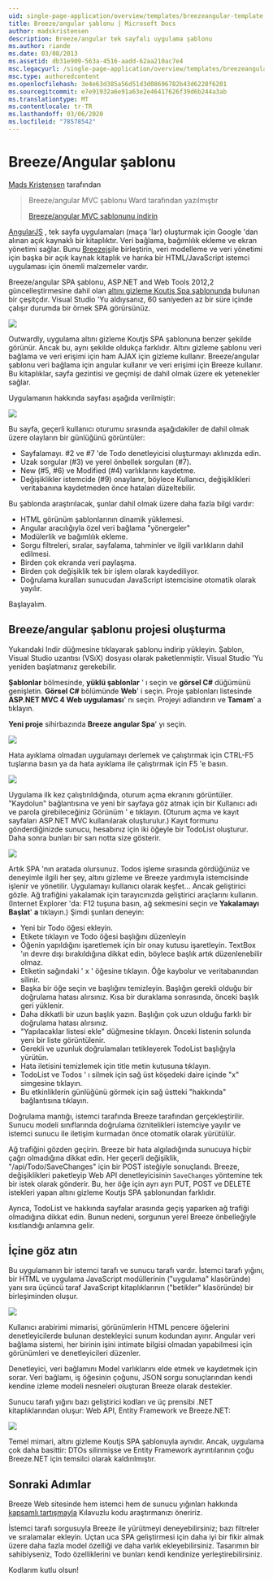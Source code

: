 ```yaml
---
uid: single-page-application/overview/templates/breezeangular-template
title: Breeze/angular şablonu | Microsoft Docs
author: madskristensen
description: Breeze/angular tek sayfalı uygulama şablonu
ms.author: riande
ms.date: 03/08/2013
ms.assetid: db31e909-563a-4516-aadd-62aa210ac7e4
msc.legacyurl: /single-page-application/overview/templates/breezeangular-template
msc.type: authoredcontent
ms.openlocfilehash: 3e4e63d385a56d51d3d08696782b43d6228f6201
ms.sourcegitcommit: e7e91932a6e91a63e2e46417626f39d6b244a3ab
ms.translationtype: MT
ms.contentlocale: tr-TR
ms.lasthandoff: 03/06/2020
ms.locfileid: "78578542"
---
```

# <a name="breezeangular-template"></a>Breeze/Angular şablonu

[Mads Kristensen](https://github.com/madskristensen) tarafından

> Breeze/angular MVC şablonu Ward tarafından yazılmıştır
> 
> [Breeze/angular MVC şablonunu indirin](https://go.microsoft.com/fwlink/?LinkId=286437)

[AngularJS](http://angularjs.org) , tek sayfa uygulamaları (maça 'lar) oluşturmak için Google 'dan alınan açık kaynaklı bir kitaplıktır. Veri bağlama, bağımlılık ekleme ve ekran yönetimi sağlar. Bunu [Breezejs](http://www.breezejs.com/?utm_source=ms-spa)ile birleştirin, veri modelleme ve veri yönetimi için başka bir açık kaynak kitaplık ve harıka bir HTML/JavaScript istemci uygulaması için önemli malzemeler vardır.

Breeze/angular SPA şablonu, ASP.NET and Web Tools 2012,2 güncelleştirmesine dahil olan [altını gizleme Koutjs Spa şablonunda](../introduction/knockoutjs-template.md) bulunan bir çeşitçdır. Visual Studio 'Yu aldıysanız, 60 saniyeden az bir süre içinde çalışır durumda bir örnek SPA görürsünüz.

![](http://www.breezejs.com/sites/all/images/spa-template/NgRunningTodoPage.png)

Outwardly, uygulama altını gizleme Koutjs SPA şablonuna benzer şekilde görünür. Ancak bu, aynı şekilde oldukça farklıdır. Altını gizleme şablonu veri bağlama ve veri erişimi için ham AJAX için gizleme kullanır. Breeze/angular şablonu veri bağlama için angular kullanır ve veri erişimi için Breeze kullanır. Bu kitaplıklar, sayfa gezintisi ve geçmişi de dahil olmak üzere ek yetenekler sağlar.

Uygulamanın hakkında sayfası aşağıda verilmiştir:

![](http://www.breezejs.com/sites/all/images/spa-template/NgRunningAboutPage.png)

Bu sayfa, geçerli kullanıcı oturumu sırasında aşağıdakiler de dahil olmak üzere olayların bir günlüğünü görüntüler:

- Sayfalamayı. #2 ve #7 'de Todo denetleyicisi oluşturmayı aklınızda edin.
- Uzak sorgular (#3) ve yerel önbellek sorguları (#7).
- New (#5, #6) ve Modified (#4) varlıklarını kaydetme.
- Değişiklikler istemcide (#9) onaylanır, böylece Kullanıcı, değişiklikleri veritabanına kaydetmeden önce hataları düzeltebilir.

Bu şablonda araştırılacak, şunlar dahil olmak üzere daha fazla bilgi vardır:

- HTML görünüm şablonlarının dinamik yüklemesi.
- Angular aracılığıyla özel veri bağlama "yönergeler"
- Modülerlik ve bağımlılık ekleme.
- Sorgu filtreleri, sıralar, sayfalama, tahminler ve ilgili varlıkların dahil edilmesi.
- Birden çok ekranda veri paylaşma.
- Birden çok değişiklik tek bir işlem olarak kaydediliyor.
- Doğrulama kuralları sunucudan JavaScript istemcisine otomatik olarak yayılır.

Başlayalım.

## <a name="create-a-breezeangular-template-project"></a>Breeze/angular şablonu projesi oluşturma

Yukarıdaki Indir düğmesine tıklayarak şablonu indirip yükleyin. Şablon, Visual Studio uzantısı (VSıX) dosyası olarak paketlenmiştir. Visual Studio 'Yu yeniden başlatmanız gerekebilir.

**Şablonlar** bölmesinde, **yüklü şablonlar** ' ı seçin ve **görsel C#**  düğümünü genişletin. **Görsel C#** bölümünde **Web**' i seçin. Proje şablonları listesinde **ASP.NET MVC 4 Web uygulaması**' nı seçin. Projeyi adlandırın ve **Tamam**' a tıklayın.

**Yeni proje** sihirbazında **Breeze angular Spa**' yı seçin.

![](http://www.breezejs.com/sites/all/images/spa-template/SelectBreezeNgSpaTemplate.png)

Hata ayıklama olmadan uygulamayı derlemek ve çalıştırmak için CTRL-F5 tuşlarına basın ya da hata ayıklama ile çalıştırmak için F5 'e basın.

![](http://www.breezejs.com/sites/all/images/spa-template/ZephyrLogin.png)

Uygulama ilk kez çalıştırıldığında, oturum açma ekranını görüntüler. "Kaydolun" bağlantısına ve yeni bir sayfaya göz atmak için bir Kullanıcı adı ve parola girebileceğiniz Görünüm ' e tıklayın. (Oturum açma ve kayıt sayfaları ASP.NET MVC kullanılarak oluşturulur.) Kayıt formunu gönderdiğinizde sunucu, hesabınız için iki öğeyle bir TodoList oluşturur. Daha sonra bunları bir sarı notta size gösterir.

![](http://www.breezejs.com/sites/all/images/spa-template/TodoList.png)

Artık SPA 'nın aratada olursunuz. Todos işleme sırasında gördüğünüz ve deneyimle ilgili her şey, altını gizleme ve Breeze yardımıyla istemcisinde işlenir ve yönetilir. Uygulamayı kullanıcı olarak keşfet... Ancak geliştirici gözle. Ağ trafiğini yakalamak için tarayıcınızda geliştirici araçlarını kullanın. (Internet Explorer 'da: F12 tuşuna basın, ağ sekmesini seçin ve **Yakalamayı Başlat**' **a** tıklayın.) Şimdi şunları deneyin:

- Yeni bir Todo öğesi ekleyin.
- Etikete tıklayın ve Todo öğesi başlığını düzenleyin
- Öğenin yapıldığını işaretlemek için bir onay kutusu işaretleyin. TextBox 'ın devre dışı bırakıldığına dikkat edin, böylece başlık artık düzenlenebilir olmaz.
- Etiketin sağındaki ' x ' öğesine tıklayın. Öğe kaybolur ve veritabanından silinir.
- Başka bir öğe seçin ve başlığını temizleyin. Başlığın gerekli olduğu bir doğrulama hatası alırsınız. Kısa bir duraklama sonrasında, önceki başlık geri yüklenir.
- Daha dikkatli bir uzun başlık yazın. Başlığın çok uzun olduğu farklı bir doğrulama hatası alırsınız.
- "Yapılacaklar listesi ekle" düğmesine tıklayın. Önceki listenin solunda yeni bir liste görüntülenir.
- Gerekli ve uzunluk doğrulamaları tetikleyerek TodoList başlığıyla yürütün.
- Hata iletisini temizlemek için title metin kutusuna tıklayın.
- TodoList ve Todos ' ı silmek için sağ üst köşedeki daire içinde "x" simgesine tıklayın.
- Bu etkinliklerin günlüğünü görmek için sağ üstteki "hakkında" bağlantısına tıklayın.

Doğrulama mantığı, istemci tarafında Breeze tarafından gerçekleştirilir. Sunucu modeli sınıflarında doğrulama öznitelikleri istemciye yayılır ve istemci sunucu ile iletişim kurmadan önce otomatik olarak yürütülür.

Ağ trafiğini gözden geçirin. Breeze bir hata algıladığında sunucuya hiçbir çağrı olmadığına dikkat edin. Her geçerli değişiklik, "/api/Todo/SaveChanges" için bir POST isteğiyle sonuçlandı. Breeze, değişiklikleri paketleyip Web API denetleyicisinin `SaveChanges` yöntemine tek bir istek olarak gönderir. Bu, her öğe için ayrı ayrı PUT, POST ve DELETE istekleri yapan altını gizleme Koutjs SPA şablonundan farklıdır.

Ayrıca, TodoList ve hakkında sayfalar arasında geçiş yaparken ağ trafiği olmadığına dikkat edin. Bunun nedeni, sorgunun yerel Breeze önbelleğiyle kısıtlandığı anlamına gelir.

## <a name="peek-inside"></a>İçine göz atın

Bu uygulamanın bir istemci tarafı ve sunucu tarafı vardır. İstemci tarafı yığını, bir HTML ve uygulama JavaScript modüllerinin ("uygulama" klasöründe) yanı sıra üçüncü taraf JavaScript kitaplıklarının ("betikler" klasöründe) bir birleşiminden oluşur.

![](http://www.breezejs.com/sites/all/images/spa-template/NgClientArchitecture2.png)

Kullanıcı arabirimi mimarisi, görünümlerin HTML pencere öğelerini denetleyicilerde bulunan destekleyici sunum kodundan ayırır. Angular veri bağlama sistemi, her birinin işini intimate bilgisi olmadan yapabilmesi için görünümleri ve denetleyicileri düzenler.

Denetleyici, veri bağlamını Model varlıklarını elde etmek ve kaydetmek için sorar. Veri bağlamı, iş öğesinin çoğunu, JSON sorgu sonuçlarından kendi kendine izleme modeli nesneleri oluşturan Breeze olarak destekler.

Sunucu tarafı yığını bazı geliştirici kodları ve üç prensibi .NET kitaplıklarından oluşur: Web API, Entity Framework ve Breeze.NET:

![](http://www.breezejs.com/sites/all/images/spa-template/ServerArchitecture.png)

Temel mimari, altını gizleme Koutjs SPA şablonuyla aynıdır. Ancak, uygulama çok daha basittir: DTOs silinmişse ve Entity Framework ayrıntılarının çoğu Breeze.NET için temsilci olarak kaldırılmıştır.

## <a name="next-steps"></a>Sonraki Adımlar

Breeze Web sitesinde hem istemci hem de sunucu yığınları hakkında [kapsamlı tartışmayla](http://www.breezejs.com/ng-spa-template?utm_source=ms-spa) Kılavuzlu kodu araştırmanızı öneririz.

İstemci tarafı sorgusuyla Breeze ile yürütmeyi deneyebilirsiniz; bazı filtreler ve sıralamalar ekleyin. Uçtan uca SPA geliştirmesi için daha iyi bir fikir almak üzere daha fazla model özelliği ve daha varlık ekleyebilirsiniz. Tasarımın bir sahibiyseniz, Todo özelliklerini ve bunları kendi kendinize yerleştirebilirsiniz.

Kodlarım kutlu olsun!
